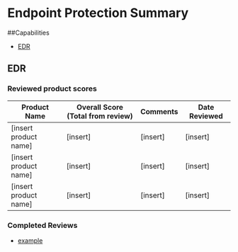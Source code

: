 # Endpoint Protection Summary

##Capabilities
* [EDR](#edr)


EDR
-------------
### Reviewed product scores

| Product Name | Overall Score (Total from review) | Comments | Date Reviewed |
|--------------|-----------------------------------|----------|---------------|
|[insert product name]|[insert]|[insert]|[insert]|
|[insert product name]|[insert]|[insert]|[insert]|
|[insert product name]|[insert]|[insert]|[insert]|

### Completed Reviews
* [example](edr/example.md)